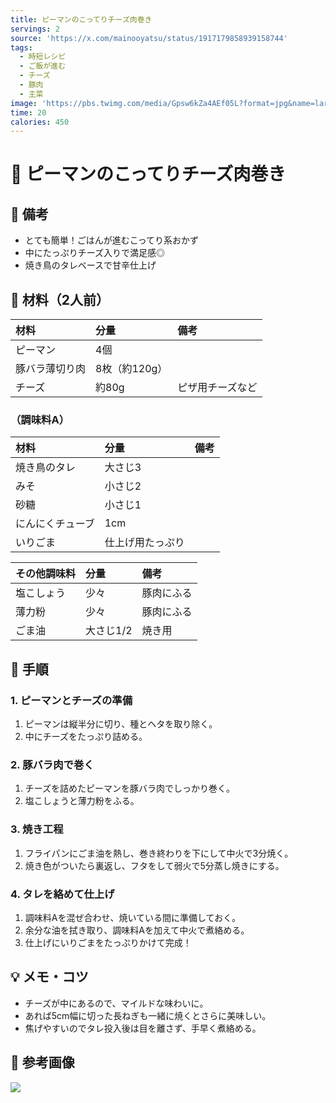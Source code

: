 ```yaml
---
title: ピーマンのこってりチーズ肉巻き
servings: 2
source: 'https://x.com/mainooyatsu/status/1917179858939158744'
tags:
  - 時短レシピ
  - ご飯が進む
  - チーズ
  - 豚肉
  - 主菜
image: 'https://pbs.twimg.com/media/Gpsw6kZa4AEf05L?format=jpg&name=large'
time: 20
calories: 450
---
```


# 🍳 ピーマンのこってりチーズ肉巻き

## 📝 備考
- とても簡単！ごはんが進むこってり系おかず
- 中にたっぷりチーズ入りで満足感◎
- 焼き鳥のタレベースで甘辛仕上げ

## 🛒 材料（2人前）
| 材料 | 分量 | 備考 |
|:---|:---|:---|
| ピーマン | 4個 | |
| 豚バラ薄切り肉 | 8枚（約120g） | |
| チーズ | 約80g | ピザ用チーズなど |

### （調味料A）
| 材料 | 分量 | 備考 |
|:---|:---|:---|
| 焼き鳥のタレ | 大さじ3 | |
| みそ | 小さじ2 | |
| 砂糖 | 小さじ1 | |
| にんにくチューブ | 1cm | |
| いりごま | 仕上げ用たっぷり | |

| その他調味料 | 分量 | 備考 |
|:---|:---|:---|
| 塩こしょう | 少々 | 豚肉にふる |
| 薄力粉 | 少々 | 豚肉にふる |
| ごま油 | 大さじ1/2 | 焼き用 |

## 🥣 手順

### 1. ピーマンとチーズの準備
1. ピーマンは縦半分に切り、種とヘタを取り除く。
2. 中にチーズをたっぷり詰める。

### 2. 豚バラ肉で巻く
1. チーズを詰めたピーマンを豚バラ肉でしっかり巻く。
2. 塩こしょうと薄力粉をふる。

### 3. 焼き工程
1. フライパンにごま油を熱し、巻き終わりを下にして中火で3分焼く。
2. 焼き色がついたら裏返し、フタをして弱火で5分蒸し焼きにする。

### 4. タレを絡めて仕上げ
1. 調味料Aを混ぜ合わせ、焼いている間に準備しておく。
2. 余分な油を拭き取り、調味料Aを加えて中火で煮絡める。
3. 仕上げにいりごまをたっぷりかけて完成！

## 💡 メモ・コツ
- チーズが中にあるので、マイルドな味わいに。
- あれば5cm幅に切った長ねぎも一緒に焼くとさらに美味しい。
- 焦げやすいのでタレ投入後は目を離さず、手早く煮絡める。

## 📸 参考画像
![](https://pbs.twimg.com/media/Gpsw6kZa4AEf05L?format=jpg&name=large)
